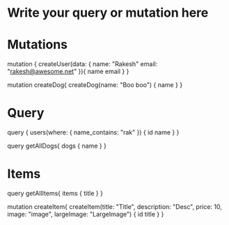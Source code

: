 # Write your query or mutation here
# Mutations
mutation {
  createUser(data: {
    name: "Rakesh"
    email: "rakesh@awesome.net"
  }){
    name
    email
  }
}

mutation createDog{
  createDog(name: "Boo boo") {
    name
  }
}

# Query
query {
    users(where: {
        name_contains: "rak"
    }) {
        id
        name
    }
}

query getAllDogs{
  dogs {
    name
  }
}

# Items
query getAllItems{
  items {
    title
  }
}

mutation createItem{
  createItem(title: "Title", description: "Desc", price: 10, image: "image", largeImage: "LargeImage") {
    id
    title
  }
}